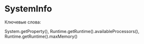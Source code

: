 # SystemInfo
Ключевые слова:
<p>
System.getProperty(), Runtime.getRuntime().availableProcessors(),
Runtime.getRuntime().maxMemory()
